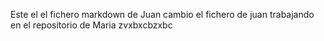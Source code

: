 Este el el fichero markdown de Juan
cambio el fichero de juan trabajando en el repositorio de Maria
zvxbxcbzxbc
